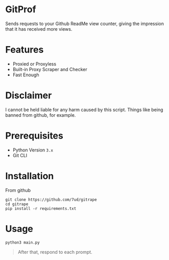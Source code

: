 # GitProf
Sends requests to your Github ReadMe view counter, giving the impression that it has received more views.

# Features
- Proxied or Proxyless
- Built-in Proxy Scraper and Checker
- Fast Enough

# Disclaimer
I cannot be held liable for any harm caused by this script. Things like being banned from github, for example.

# Prerequisites
- Python Version `3.x`
- Git CLI

# Installation 
From github
```
git clone https://github.com/7ud/gitrape
cd gitrape
pip install -r requirements.txt
```

# Usage

```
python3 main.py
```
> After that, respond to each prompt. 
